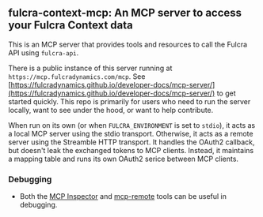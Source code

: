 ## fulcra-context-mcp: An MCP server to access your Fulcra Context data

This is an MCP server that provides tools and resources to call the Fulcra API using `fulcra-api`.

There is a public instance of this server running at `https://mcp.fulcradynamics.com/mcp`.  See [https://fulcradynamics.github.io/developer-docs/mcp-server/](https://fulcradynamics.github.io/developer-docs/mcp-server/) to get started quickly.  This repo is primarily for users who need to run the server locally, want to see under the hood, or want to help contribute.

When run on its own (or when `FULCRA_ENVIRONMENT` is set to `stdio`), it acts as a local MCP server using the stdio transport.  Otherwise, it acts as a remote server using the Streamble HTTP transport.  It handles the OAuth2 callback, but doesn't leak the exchanged tokens to MCP clients.  Instead, it maintains a mapping table and runs its own OAuth2 serice between MCP clients.

### Debugging

- Both the [MCP Inspector](https://modelcontextprotocol.io/docs/tools/inspector) and [mcp-remote](https://github.com/geelen/mcp-remote) tools can be useful in debugging.

